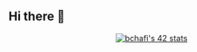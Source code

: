 ## Hi there 👋
   <a href="https://github.com/oakoudad/badge42" style="display: flex; justify-content: center; align-items: center;"><img src="https://badge.mediaplus.ma/levi/bchafi" alt="bchafi's 42 stats"></a>
                                             
<!--
**Bader-Chafi/Bader-Chafi** is a ✨ _special_ ✨ repository because its `README.md` (this file) appears on your GitHub profile.


- 🔭 I’m currently working on ...
- 🌱 I’m currently learning ...
- 👯 I’m looking to collaborate on ...
- 🤔 I’m looking for help with ...
- 💬 Ask me about ...
- 📫 How to reach me: ...
- 😄 Pronouns: ...
- ⚡ Fun fact: ...
!-->
